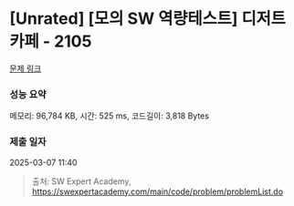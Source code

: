 # [Unrated] [모의 SW 역량테스트] 디저트 카페 - 2105 

[문제 링크](https://swexpertacademy.com/main/code/problem/problemDetail.do?contestProbId=AV5VwAr6APYDFAWu) 

### 성능 요약

메모리: 96,784 KB, 시간: 525 ms, 코드길이: 3,818 Bytes

### 제출 일자

2025-03-07 11:40



> 출처: SW Expert Academy, https://swexpertacademy.com/main/code/problem/problemList.do